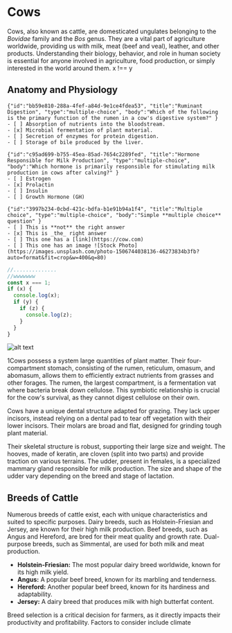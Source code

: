 # Cows

Cows, also known as cattle, are domesticated ungulates belonging to the *Bovidae* family and the *Bos* genus.  They are a vital part of agriculture worldwide, providing us with milk, meat (beef and veal), leather, and other products. Understanding their biology, behavior, and role in human society is essential for anyone involved in agriculture, food production, or simply interested in the world around them.
x !== y
## Anatomy and Physiology
```masteryls
{"id":"bb59e810-288a-4fef-a84d-9e1ce4fdea53", "title":"Ruminant Digestion", "type":"multiple-choice", "body":"Which of the following is the primary function of the rumen in a cow's digestive system?" }
- [ ] Absorption of nutrients into the bloodstream.
- [x] Microbial fermentation of plant material.
- [ ] Secretion of enzymes for protein digestion.
- [ ] Storage of bile produced by the liver.
```
```masteryls
{"id":"c95ad699-b755-45ea-85ad-7654c2289fed", "title":"Hormone Responsible for Milk Production", "type":"multiple-choice", "body":"Which hormone is primarily responsible for stimulating milk production in cows after calving?" }
- [ ] Estrogen
- [x] Prolactin
- [ ] Insulin
- [ ] Growth Hormone (GH)
```
```masteryls
{"id":"3997b234-0cbd-421c-bdfa-b1e91b94a1f4", "title":"Multiple choice", "type":"multiple-choice", "body":"Simple **multiple choice** question" }
- [ ] This is **not** the right answer
- [x] This is _the_ right answer
- [ ] This one has a [link](https://cow.com)
- [ ] This one has an image ![Stock Photo](https://images.unsplash.com/photo-1506744038136-46273834b3fb?auto=format&fit=crop&w=400&q=80)
```

```js
//..............
//wwwwwww
const x === 1;
if (x) {
  console.log(x);
  if (y) {
    if (z) {
      console.log(z);
    }
  }
}
```
![alt text](https://images.unsplash.com/photo-1506744038136-46273834b3fb?auto=format&fit=crop&w=100&q=80)

1Cows possess a system large quantities of plant matter. Their four-compartment stomach, consisting of the rumen, reticulum, omasum, and abomasum, allows them to efficiently extract nutrients from grasses and other forages. The rumen, the largest compartment, is a fermentation vat where bacteria break down cellulose. This symbiotic relationship is crucial for the cow's survival, as they cannot digest cellulose on their own.

Cows have a unique dental structure adapted for grazing.  They lack upper incisors, instead relying on a dental pad to tear off vegetation with their lower incisors. Their molars are broad and flat, designed for grinding tough plant material.

Their skeletal structure is robust, supporting their large size and weight.  The hooves, made of keratin, are cloven (split into two parts) and provide traction on various terrains. The udder, present in females, is a specialized mammary gland responsible for milk production. The size and shape of the udder vary depending on the breed and stage of lactation.

## Breeds of Cattle

Numerous breeds of cattle exist, each with unique characteristics and suited to specific purposes.  Dairy breeds, such as Holstein-Friesian and Jersey, are known for their high milk production. Beef breeds, such as Angus and Hereford, are bred for their meat quality and growth rate. Dual-purpose breeds, such as Simmental, are used for both milk and meat production.

*   **Holstein-Friesian:** The most popular dairy breed worldwide, known for its high milk yield.
*   **Angus:** A popular beef breed, known for its marbling and tenderness.
*   **Hereford:** Another popular beef breed, known for its hardiness and adaptability.
*   **Jersey:** A dairy breed that produces milk with high butterfat content.

Breed selection is a critical decision for farmers, as it directly impacts their productivity and profitability. Factors to consider include climate